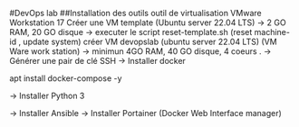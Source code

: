 #DevOps lab
##Installation des outils 
outil de virtualisation VMware Workstation 17
Créer une VM template (Ubuntu server 22.04 LTS) 
-> 2 GO RAM, 20 GO disque 
-> executer le script reset-template.sh (reset machine-id , update system)
créer VM devopslab (ubuntu server 22.04 LTS) (VM Ware work station)
-> minimun 4GO RAM, 40 GO disque, 4 coeurs .
-> Générer une pair de clé SSH 
-> Installer docker


apt install docker-compose -y 

-> Installer Python 3

-> Installer Ansible 
-> Installer Portainer (Docker Web Interface manager)
